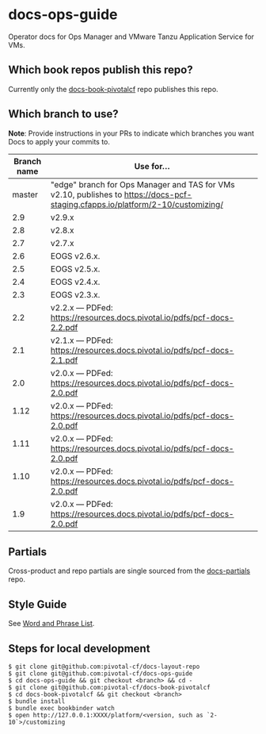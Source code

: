 docs-ops-guide
==========

Operator docs for Ops Manager and VMware Tanzu Application Service for VMs.

## Which book repos publish this repo?

Currently only the [docs-book-pivotalcf](https://github.com/pivotal-cf/docs-partials) repo publishes this repo. 

## Which branch to use?

**Note**: Provide instructions in your PRs to indicate which branches you want Docs to apply your commits to.

| Branch name | Use for… |
|-------------| -------|
| master      | "edge" branch for Ops Manager and TAS for VMs v2.10, publishes to https://docs-pcf-staging.cfapps.io/platform/2-10/customizing/
| 2.9		  | v2.9.x |
| 2.8         | v2.8.x |
| 2.7         | v2.7.x |
| 2.6         | EOGS v2.6.x. |
| 2.5         | EOGS v2.5.x. |
| 2.4         | EOGS v2.4.x. |
| 2.3         | EOGS v2.3.x.|
| 2.2         | v2.2.x — PDFed: https://resources.docs.pivotal.io/pdfs/pcf-docs-2.2.pdf |
| 2.1         | v2.1.x — PDFed: https://resources.docs.pivotal.io/pdfs/pcf-docs-2.1.pdf |
| 2.0         | v2.0.x — PDFed: https://resources.docs.pivotal.io/pdfs/pcf-docs-2.0.pdf |
| 1.12        | v2.0.x — PDFed: https://resources.docs.pivotal.io/pdfs/pcf-docs-2.0.pdf |
| 1.11         | v2.0.x — PDFed: https://resources.docs.pivotal.io/pdfs/pcf-docs-2.0.pdf |
| 1.10         | v2.0.x — PDFed: https://resources.docs.pivotal.io/pdfs/pcf-docs-2.0.pdf |
| 1.9         | v2.0.x — PDFed: https://resources.docs.pivotal.io/pdfs/pcf-docs-2.0.pdf |

## Partials

Cross-product and repo partials are single sourced from the [docs-partials](https://github.com/pivotal-cf/docs-partials) repo.

## Style Guide

See [Word and Phrase List](https://docs.google.com/spreadsheets/d/1hkadtxR1hY57kK7h5HN4ITHLJleZixCDH_RJPUpNq_A/edit#gid=0).

## Steps for local development
```
$ git clone git@github.com:pivotal-cf/docs-layout-repo
$ git clone git@github.com:pivotal-cf/docs-ops-guide
$ cd docs-ops-guide && git checkout <branch> && cd -
$ git clone git@github.com:pivotal-cf/docs-book-pivotalcf
$ cd docs-book-pivotalcf && git checkout <branch>
$ bundle install
$ bundle exec bookbinder watch
$ open http://127.0.0.1:XXXX/platform/<version, such as `2-10`>/customizing
```
